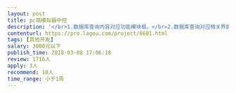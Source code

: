 ```yaml
---                
layout: post       
title: pc端模拟器中控           
description: '</br>1.数据库查询内容对应功能模块框。</br>2.数据库查询对应相关界面，数据库要对应模拟器上放的是哪些账号。 </br>3.多线程开启模拟器安装指定APK。</br>4.多线程打开模拟器内apk软件，执行模拟器里的APK软件。</br>5.中控软件获取对应模拟器，内容写入数据库。</br>6.运行日志框</br>7.界面上要能打开指定模拟器，比如数据库显示</br>8.需要契约精神的朋友来完成。</br>'     
contenturl: https://pro.lagou.com/project/6601.html      
tags: [其他开发]            
salary: 3000元以下          
publish_time: 2018-03-08 17:06:18         
review: 1716人                   
apply: 3人                   
recommend: 10人                   
time_range: 小于1周              
---                 
```

